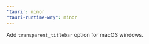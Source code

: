 ```yaml
---
'tauri': minor
"tauri-runtime-wry": minor
---
```


Add `transparent_titlebar` option for macOS windows.
